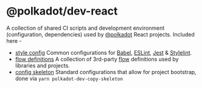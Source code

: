 # @polkadot/dev-react

A collection of shared CI scripts and development environment (configuration, dependencies) used by [@polkadot](https://polkadot.js.org) React projects. Included here -

- [style config](config/) Common configurations for [Babel](https://babeljs.io/), [ESLint](https://eslint.org/), [Jest](https://facebook.github.io/jest/) & [Stylelint](https://stylelint.io/).
- [flow definitions](flow-typed/) A collection of 3rd-party [flow](https://flow.org/) definitions used by libraries and projects.
- [config skeleton](skeleton/) Standard configurations that allow for project bootstrap, done via `yarn polkadot-dev-copy-skeleton`
